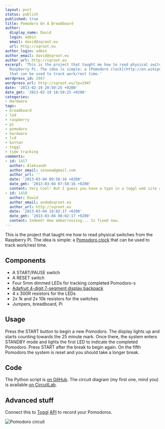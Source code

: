 ```yaml
---
layout: post
status: publish
published: true
title: Pomodoro On A Breadboard
author:
  display_name: David
  login: admin
  email: david@sqroot.eu
  url: http://sqroot.eu
author_login: admin
author_email: david@sqroot.eu
author_url: http://sqroot.eu
excerpt: 'This is the project that taught me how to read physical switches from the
  Raspberry Pi. The idea is simple: a [Pomodoro clock](http://en.wikipedia.org/wiki/Pomodoro_Technique)
  that can be used to track work/rest time.'
wordpress_id: 2947
wordpress_url: http://sqroot.eu/?p=2947
date: '2013-02-19 20:50:25 +0200'
date_gmt: '2013-02-19 18:50:25 +0200'
categories:
- Hardware
tags:
- breadboard
- led
- raspberry
- pi
- pomodoro
- hardware
- lcd
- button
- toggl
- time tracking
comments:
- id: 1417
  author: Aleksandr
  author_email: soswow@gmail.com
  author_url: ''
  date: '2013-03-04 09:58:16 +0200'
  date_gmt: '2013-03-04 07:58:16 +0200'
  content: Very Cool! But I guess you have a typo in a toggl web site address ;-)
- id: 1418
  author: David
  author_email: ando@sqroot.eu
  author_url: http://sqroot.eu
  date: '2013-03-04 10:02:17 +0200'
  date_gmt: '2013-03-04 08:02:17 +0200'
  content: Indeed! How embarrassing... Is fixed now.
---
```

<p>This is the project that taught me how to read physical switches from the Raspberry Pi. The idea is simple: a <a href="http://en.wikipedia.org/wiki/Pomodoro_Technique">Pomodoro clock</a> that can be used to track work/rest time.</p>
<h2>Components</h2>
<ul>
<li>A START/PAUSE switch</li>
<li>A RESET switch</li>
<li>Four 5mm dimmed LEDs for tracking completed Pomodoro-s</li>
<li><a href="https://www.adafruit.com/products/880">Adafruit 4-digit 7-segment display backpack</a></li>
<li>4 x 300R resistors for the LEDs</li>
<li>2x 1k and 2x 10k resistors for the switches</li>
<li>Jumpers, breadboard, Pi</li>
</ul>
<h2>Usage</h2>
<p>Press the START button to begin a new Pomodoro. The display lights up and starts counting towards the 25 minute mark. Once there, the system enters STANDBY mode and lights the first LED to indicate the completed Pomodoro. Press START after the break to begin again. On the fifth Pomodoro the system is reset and you should take a longer break.</p>
<h2>Code</h2>
<p>The Python script is <a href="https://gist.github.com/anroots/4988673">on GitHub</a>. The circuit diagram (my first one, mind you) is available <a href="https://www.circuitlab.com/circuit/fr26sz/pomodoro-circuit/">on CircuitLab</a>.</p>
<h2>Advanced stuff</h2>
<p>Connect this to <a href="https://www.toggl.com">Toggl</a> <a href="https://www.toggl.com/public/api">API</a> to record your Pomodoros.</p>
<p><img src="http://sqroot.eu/wp-content/uploads/2013/02/pomodoro-breadboard.jpg" alt="Pomodoro circuit" /></p>
